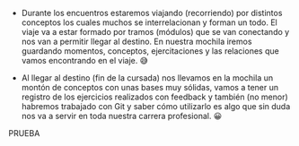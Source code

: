 - Durante los encuentros estaremos viajando (recorriendo) por distintos conceptos los cuales muchos se interrelacionan y forman un todo. El viaje va a estar formado por tramos (módulos) que se van conectando y nos van a permitir llegar al destino. En nuestra mochila iremos guardando momentos, conceptos, ejercitaciones y las relaciones que vamos encontrando en el viaje. :sweat_smile:

- Al llegar al destino (fin de la cursada) nos llevamos en la mochila un montón de conceptos con unas bases muy sólidas, vamos a tener un registro de los ejercicios realizados con feedback y también (no menor) habremos trabajado con Git y saber cómo utilizarlo es algo que sin duda nos va a servir en toda nuestra carrera profesional. :grinning:

PRUEBA